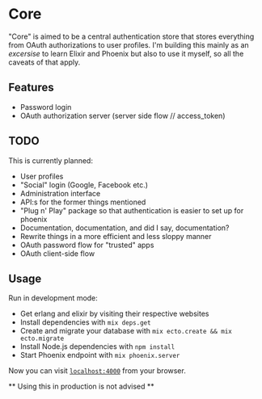 # Core

"Core" is aimed to be a central authentication store that stores everything from OAuth authorizations to user profiles. I'm building this mainly as an *excersise* to learn Elixir and Phoenix but also to use it myself, so all the caveats of that apply.

## Features
* Password login
* OAuth authorization server (server side flow // access_token)

## TODO
This is currently planned:
* User profiles
* "Social" login (Google, Facebook etc.) 
* Administration interface
* API:s for the former things mentioned
* "Plug n' Play" package so that authentication is easier to set up for phoenix
* Documentation, documentation, and did I say, documentation?
* Rewrite things in a more efficient and less sloppy manner
* OAuth password flow for "trusted" apps
* OAuth client-side flow

## Usage
Run in development mode:

  * Get erlang and elixir by visiting their respective websites
  * Install dependencies with `mix deps.get`
  * Create and migrate your database with `mix ecto.create && mix ecto.migrate`
  * Install Node.js dependencies with `npm install`
  * Start Phoenix endpoint with `mix phoenix.server`

Now you can visit [`localhost:4000`](http://localhost:4000) from your browser.

** Using this in production is not advised **